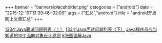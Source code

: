 +++
banner = "banners/placeholder.png"
categories = ["android"]
date = "2015-12-19T13:39:46+02:00"
tags = ["汇总","android"]
title = "android开发网上文章汇总"
+++

[133个Java面试问题列表（上）](https://mp.weixin.qq.com/s?__biz=MjM5OTA1MDUyMA==&mid=404429590&idx=2&sn=624a8302aa42e2f9d399ddbbfa15ba02&scene=0&key=41ecb04b051110034c2868b3cd1e4aa671619245abb156a0027355c5a9664ed2727bb5ab408b11c68c57474001a1c817&ascene=0&uin=MTM0ODQyNTk1&devicetype=iMac+MacBookAir7%2C1+OSX+OSX+10.10.5+build(14F1021)&version=11020201&pass_ticket=OUgFBuA2yqcV7ExJVNrQtm5NukTejEXnNHTun2M8jg8%3D)
[133个Java面试问题列表（下）](https://mp.weixin.qq.com/s?__biz=MjM5OTA1MDUyMA==&mid=404429590&idx=3&sn=3df497e9d4e903ca4280d3c2a38b8dd7&scene=0&key=41ecb04b05111003e3d69619fca501c382dde2e4e12a299ad928eec88be69481291f557a6c144c4e0587bed47643ba84&ascene=0&uin=MTM0ODQyNTk1&devicetype=iMac+MacBookAir7%2C1+OSX+OSX+10.10.5+build(14F1021)&version=11020201&pass_ticket=OUgFBuA2yqcV7ExJVNrQtm5NukTejEXnNHTun2M8jg8%3D)
[Java程序员应当知道的10个面向对象设计原则](https://mp.weixin.qq.com/s?__biz=MzA3NDcyMTQyNQ==&mid=203127443&idx=1&sn=88472f708c2d2b3a238edaf1e84855dc&scene=24&srcid=1012K71kua2O2uUnBuU5THRU&key=41ecb04b05111003808719158a28e9052525e2d4437d4414c5c160ffefb6bbe0eb3c6b073956704a2001f2befe9b78d3&ascene=0&uin=MTM0ODQyNTk1&devicetype=iMac+MacBookAir7%2C1+OSX+OSX+10.10.5+build(14F1021)&version=11020201&pass_ticket=OUgFBuA2yqcV7ExJVNrQtm5NukTejEXnNHTun2M8jg8%3D)
[8张图理解Java](https://mp.weixin.qq.com/s?__biz=MzA3MDMyMjkzNg==&mid=210587474&idx=1&sn=d072028748e6b6305ac510fefc441c0d&key=41ecb04b051110036e5bec877502f1877f9ea9a8192b7098a6ed8406f41140e5a361057dc986a4e683cbd3a66b475018&ascene=0&uin=MTM0ODQyNTk1&devicetype=iMac+MacBookAir7%2C1+OSX+OSX+10.10.5+build(14F1021)&version=11020201&pass_ticket=OUgFBuA2yqcV7ExJVNrQtm5NukTejEXnNHTun2M8jg8%3D)